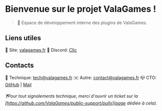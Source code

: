 # Bienvenue sur le projet ValaGames !

> 🧰 Espace de développement interne des plugins de ValaGames.

## Liens utiles
🔎 Site: [valagames.fr](https://valagames.fr)
📂 Discord: [Clic](https://discord.gg/AJf3rBDBWt)

## Contacts
📠 Technique: [tech@valagames.fr](mailto://tech@valagames.fr)
✉️ Autre: [contact@valagames.fr](mailto://contact@valagames.fr)
📪 CTO: [GitHub](https://github.com/sigmazz) | [Mail](mailto://contact@sigmazz.fr)

###### ❓Pour tout signalements technique, merci d'ouvrir un ticket sur la [https://github.com/ValaGames/public-support/pulls](page dédiée à cela).
